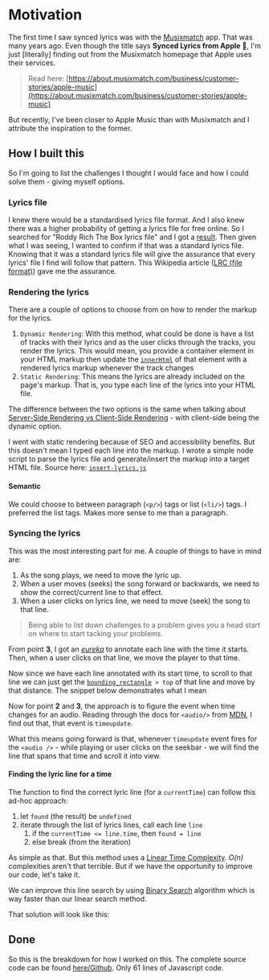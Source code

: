 # Motivation

The first time I saw synced lyrics was with the [Musixmatch](https://www.musixmatch.com) app.
That was many years ago. Even though the title says **Synced Lyrics from Apple 🍎**, I'm just [literally] finding out from the Musixmatch homepage that Apple uses their services.

> Read here: [https://about.musixmatch.com/business/customer-stories/apple-music](https://about.musixmatch.com/business/customer-stories/apple-music)


But recently, I've been closer to Apple Music than with Musixmatch and I attribute the inspiration to the former.


## How I built this

So I'm going to list the challenges I thought I would face and how I could solve them - giving myself options.

### Lyrics file 

I knew there would be a standardised lyrics file format. 
And I also knew there was a higher probability of getting a lyrics file for free online. 
So I searched for "Roddy Rich The Box lyrics file" and I got a [result](https://www.megalobiz.com/lrc/maker/The+box.54814151).
Then given what I was seeing, I wanted to confirm if that was a standard lyrics file. 
Knowing that it was a standard lyrics file will give the assurance that every lyrics' file I find will follow that pattern.
This Wikipedia article ([LRC (file format)](https://en.wikipedia.org/wiki/LRC_(file_format))) gave me the assurance.


### Rendering the lyrics

There are a couple of options to choose from on how to render the markup for the lyrics.

1. `Dynamic Rendering`: With this method, what could be done is have a list of tracks with their lyrics and as the user clicks through the tracks, you render the lyrics. This would mean, you provide a container element in your HTML markup then update the [`innerHtml`](https://developer.mozilla.org/en-US/docs/Web/API/Element/innerHTML) of that element with a rendered lyrics markup whenever the track changes
2. `Static Rendering`: This means the lyrics are already included on the page's markup. That is, you type each line of the lyrics into your HTML file.

The difference between the two options is the same when talking about [Server-Side Rendering vs Client-Side Rendering](https://www.clariontech.com/blog/server-side-rendering-vs.-client-side-rendering) - with client-side being the dynamic option.

I went with static rendering because of SEO and accessibility benefits. 
But this doesn't mean I typed each line into the markup. I wrote a simple node script to parse the lyrics file and generate/insert the markup into a target HTML file.
Source here: [`insert-lyrics.js`](https://github.com/blackmann/blackmann.github.io/blob/master/experiments/synced-lyrics/insert-lyrics.js)

#### Semantic

We could choose to between paragraph (`<p/>`) tags or list (`<li/>`) tags. I preferred the list tags. Makes more sense to me than a paragraph.


### Syncing the lyrics

This was the most interesting part for me.
A couple of things to have in mind are:

1. As the song plays, we need to move the lyric up.
2. When a user moves (seeks) the song forward or backwards, we need to show the correct/current line to that effect.
3. When a user clicks on lyrics line, we need to move (seek) the song to that line.

> Being able to list down challenges to a problem gives you a head start on where to start tacking your problems.

From point **3**, I got an [_eureka_](https://en.wikipedia.org/wiki/Eureka_(word)) to annotate each line with the time it starts.
Then, when a user clicks on that line, we move the player to that time.


Now since we have each line annotated with its start time, to scroll to that line we can just get the [`bounding_rectangle`](https://developer.mozilla.org/en-US/docs/Web/API/Element/getBoundingClientRect)` > top` of that line and move by that distance.
The snippet below demonstrates what I mean

<script src="https://gist.github.com/blackmann/d22ab1e2463ccd0135aa766a503dec0e.js"></script>

Now for point **2** and **3**, the approach is to figure the event when time changes for an audio. 
Reading through the docs for `<audio/>` from [MDN](https://developer.mozilla.org/en-US/docs/Web/HTML/Element/audio), I find out that, that event is `timeupdate`.

What this means going forward is that, whenever `timeupdate` event fires for the `<audio />` - while playing or user clicks on the seekbar -  we will find the line that spans that time and scroll it into view.

<script src="https://gist.github.com/blackmann/f9199ffb0422d4679b92ef9c1911ad3a.js"></script>

#### Finding the lyric line for a time

The function to find the correct lyric line (for a `currentTime`) can follow this ad-hoc approach:
1. let `found` (the result) be `undefined`
2. iterate through the list of lyrics lines, call each line `line`
   1. if the `currentTime <= line.time`, then `found = line`
   2. else break (from the iteration)

As simple as that. But this method uses a [Linear Time Complexity](https://en.wikipedia.org/wiki/Time_complexity#Linear_time).
_O(n)_ complexities aren't that terrible. But if we have the opportunity to improve our code, let's take it.

We can improve this line search by using [Binary Search](https://en.wikipedia.org/wiki/Binary_search_algorithm) algorithm which is way faster than our linear search method.

That solution will look like this:

<script src="https://gist.github.com/blackmann/1781189eb6ca2ee329940768a8379b3a.js"></script>

## Done

So this is the breakdown for how I worked on this. The complete source code can be found [here/Github](https://github.com/blackmann/blackmann.github.io/blob/master/experiments/synced-lyrics/main.js).
Only 61 lines of Javascript code.